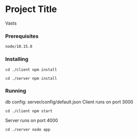 # Project Title

Vasts

### Prerequisites

```
node/10.15.0
```

### Installing

```
cd ./client npm install
```

```
cd ./server npm install
```

### Running
db config: server/config/default.json
Client runs on port 3000
```
cd ./client npm start 
```
Server runs on port 4000
```
cd ./server node app

```

